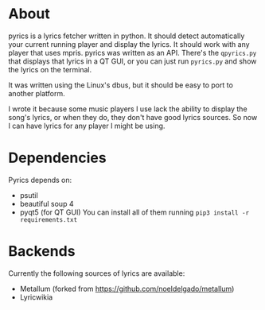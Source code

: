 # About
pyrics is a lyrics fetcher written in python. It should detect automatically your current running player and display the lyrics. It should work with any player that uses mpris. pyrics was written as an API. There's the `qpyrics.py` that displays that lyrics in a QT GUI, or you can just run `pyrics.py` and show the lyrics on the terminal.

It was written using the Linux's dbus, but it should be easy to port to another platform.

I wrote it because some music players I use lack the ability to display the song's lyrics, or when they do, they don't have good lyrics sources. So now I can have lyrics for any player I might be using.

# Dependencies
Pyrics depends on:
- psutil
- beautiful soup 4
- pyqt5 (for QT GUI)
You can install all of them running `pip3 install -r requirements.txt`

# Backends
Currently the following sources of lyrics are available:
- Metallum (forked from https://github.com/noeldelgado/metallum)
- Lyricwikia
